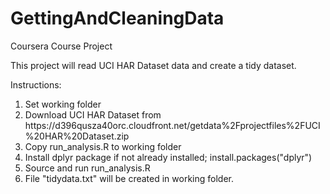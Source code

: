 # GettingAndCleaningData
Coursera Course Project

<p>This project will read UCI HAR Dataset data and create a tidy dataset.</p>

<p>Instructions:</p>
<ol>
<li>Set working folder</li>
<li>Download UCI HAR Dataset from https://d396qusza40orc.cloudfront.net/getdata%2Fprojectfiles%2FUCI%20HAR%20Dataset.zip</li>
<li>Copy run_analysis.R to working folder</li>
<li>Install dplyr package if not already installed; install.packages("dplyr")</li>
<li>Source and run run_analysis.R</li>
<li>File "tidydata.txt" will be created in working folder.</li>
</ol>
